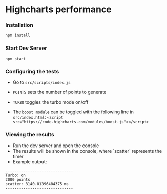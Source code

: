 # Highcharts performance

### Installation

```
npm install
```

### Start Dev Server

```
npm start
```


### Configuring the tests
- Go to `src/scripts/index.js`
- `POINTS` sets the number of points to generate
- `TURBO` toggles the turbo mode on/off

- The `boost module` can be toggled with the following line in `src/index.html`: `<script src="https://code.highcharts.com/modules/boost.js"></script>`

### Viewing the results
- Run the dev server and open the console
- The results will be shown in the console, where ´scatter´ represents the timer
- Example output:
```
------------------------------
Turbo: on
2000 points
scatter: 3140.81396484375 ms
------------------------------
```
